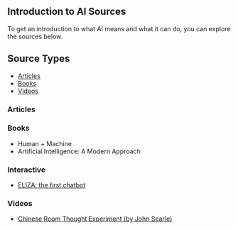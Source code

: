 ## Introduction to AI Sources

To get an introduction to what AI means and what it can do, you can explore the sources below.

## Source Types

- [Articles](#articles)
- [Books](#books)
- [Videos](#videos)

### Articles

### Books

- Human + Machine
- Artificial Intelligence: A Modern Approach

### Interactive

- [ELIZA: the first chatbot](https://eliza.botlibre.com/)

### Videos

- [Chinese Room Thought Experiment (by John Searle)](https://www.youtube.com/watch?v=TryOC83PH1g)